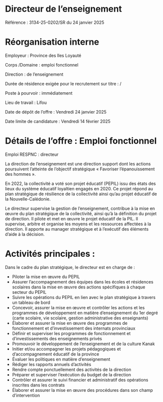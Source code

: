 # Directeur de l’enseignement

Référence : 3134-25-0202/SR du 24 janvier 2025

# Réorganisation interne

Employeur : Province des Iles Loyauté

Corps /Domaine : emploi fonctionnel

Direction : de l’enseignement

Durée de résidence exigée pour le recrutement sur titre : /

Poste à pourvoir : immédiatement

Lieu de travail : Lifou

Date de dépôt de l’offre : Vendredi 24 janvier 2025

Date limite de candidature : Vendredi 14 février 2025

# Détails de l’offre : Emploi fonctionnel

Emploi RESPNC : directeur

La direction de l’enseignement est une direction support dont les actions poursuivent l’atteinte de l’objectif stratégique « Favoriser l’épanouissement des hommes ».

En 2022, la collectivité a voté son projet éducatif (PEPIL) issu des états des lieux du système éducatif loyaltien engagés en 2020. Ce projet répond au plan stratégique de résilience de la collectivité ainsi qu’au projet éducatif de la Nouvelle-Calédonie.

Le directeur supervise la gestion de l’enseignement, contribue à la mise en œuvre du plan stratégique de la collectivité, ainsi qu’à la définition du projet de direction. Il pilote et met en œuvre le projet éducatif de la PIL. Il supervise, arbitre et organise les moyens et les ressources affectées à la direction. Il apporte au manager stratégique et à l’exécutif des éléments d’aide à la décision.

# Activités principales :

Dans le cadre du plan stratégique, le directeur est en charge de :

- Piloter la mise en œuvre du PEPIL
- Assurer l’accompagnement des équipes dans les écoles et résidences scolaires dans la mise en œuvre des actions spécifiques à chaque secteur du PEPIL
- Suivre les opérations du PEPIL en lien avec le plan stratégique à travers un tableau de bord
- Concevoir, assurer la mise en œuvre et contrôler les actions et les programmes de développement en matière d’enseignement du 1er degré (carte scolaire, vie scolaire, gestion administrative des enseignants)
- Élaborer et assurer la mise en œuvre des programmes de fonctionnement et d’investissement des internats provinciaux
- Définir et superviser les programmes de fonctionnement et d’investissements des enseignements privés
- Promouvoir le développement de l’enseignement et de la culture Kanak
- Initier et/ou accompagner les projets pédagogiques et d’accompagnement éducatif de la province
- Évaluer les politiques en matière d’enseignement
- Rédiger les rapports annuels d’activités
- Rendre compte ponctuellement des activités de la direction
- Préparer et superviser l’exécution du budget de la direction
- Contrôler et assurer le suivi financier et administratif des opérations inscrites dans les contrats
- Élaborer et assurer la mise en œuvre des procédures dans son champ d’intervention